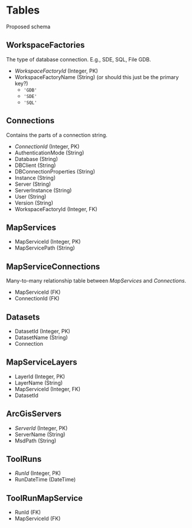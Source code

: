 Tables
======

Proposed schema

WorkspaceFactories
------------------

The type of database connection. E.g., SDE, SQL, File GDB.

* *WorkspaceFactoryId* (Integer, PK)
* WorkspaceFactoryName (String) (or should this just be the primary key?)
	* `'GDB'`
	* `'SDE'`
	* `'SQL'`

Connections
-----------

Contains the parts of a connection string.

* *ConnectionId* (Integer, PK)
* AuthenticationMode (String)
* Database (String)
* DBClient (String)
* DBConnectionProperties (String)
* Instance (String)
* Server (String)
* ServerInstance (String)
* User (String)
* Version (String)
* WorkspaceFactoryId (Integer, FK)

MapServices
-----------

* MapServiceId (Integer, PK)
* MapServicePath (String)

MapServiceConnections
---------------------
Many-to-many relationship table between *MapServices* and *Connections*.

* MapServiceId (FK)
* ConnectionId (FK)

Datasets
--------

* DatasetId (Integer, PK)
* DatasetName (String)
* Connection
 
MapServiceLayers
----------------

* LayerId (Integer, PK)
* LayerName (String)
* MapServiceId (Integer, FK)
* DatasetId 
   
ArcGisServers
-------------

* *ServerId* (Integer, PK)
* ServerName (String)
* MsdPath (String)

ToolRuns
--------

* *RunId* (Integer, PK)
* RunDateTime (DateTime)

ToolRunMapService
-----------------

* RunId (FK)
* MapServiceId (FK)